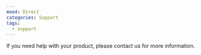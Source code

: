 ```yaml
---
mood: Direct
categories: Support
tags:
  - support
---
```

If you need help with your product, please contact us for more information.